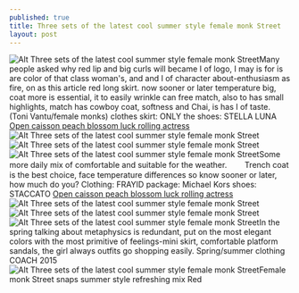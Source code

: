 ```yaml
---
published: true
title: Three sets of the latest cool summer style female monk Street
layout: post
---
```

![Alt Three sets of the latest cool summer style female monk Street ](https://c2.staticflickr.com/2/1485/26559237065_ef3b290ba8_b.jpg)Many people asked why red lip and big curls will became I of logo, I may is for is are color of that class woman\'s, and and I of character about-enthusiasm as fire, on as this article red long skirt. now sooner or later temperature big, coat more is essential, it to easily wrinkle can free match, also to has small highlights, match has cowboy coat, softness and Chai, is has I of taste. (Toni Vantu/female monks) clothes skirt: ONLY the shoes: STELLA LUNA [Open caisson peach blossom luck rolling actress](http://motionsensorlight.bravesites.com/entries/general/open-caisson-peach-blossom-luck-rolling-actress-makeup)![Alt Three sets of the latest cool summer style female monk Street ](https://c2.staticflickr.com/2/1687/26559242585_e9553cb097_b.jpg)![Alt Three sets of the latest cool summer style female monk Street ](https://c2.staticflickr.com/2/1473/25954267584_72df7b29ae_b.jpg)![Alt Three sets of the latest cool summer style female monk Street ](https://c2.staticflickr.com/2/1675/26466913862_009c08d0f4_b.jpg)Some more daily mix of comfortable and suitable for the weather. 　　Trench coat is the best choice, face temperature differences so know sooner or later, how much do you? Clothing: FRAYID package: Michael Kors shoes: STACCATO [Open caisson peach blossom luck rolling actress](http://motionsensorlight.bravesites.com/entries/general/open-caisson-peach-blossom-luck-rolling-actress-makeup)![Alt Three sets of the latest cool summer style female monk Street ](https://c2.staticflickr.com/2/1460/26466919812_587dc8dc0d_b.jpg)![Alt Three sets of the latest cool summer style female monk Street ](https://c2.staticflickr.com/2/1709/26466925352_5eab91d42a_b.jpg)![Alt Three sets of the latest cool summer style female monk Street ](https://c2.staticflickr.com/2/1700/26493205201_c330dbfb9a_b.jpg)In the spring talking about metaphysics is redundant, put on the most elegant colors with the most primitive of feelings-mini skirt, comfortable platform sandals, the girl always outfits go shopping easily. Spring/summer clothing COACH 2015![Alt Three sets of the latest cool summer style female monk Street ](https://c2.staticflickr.com/2/1610/25956361053_443eea3c0d_b.jpg)Female monk Street snaps summer style refreshing mix Red